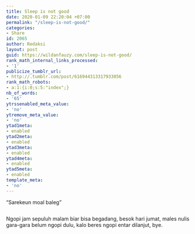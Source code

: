 ```yaml
---
title: Sleep is not good
date: 2020-01-09 22:20:04 +07:00
permalink: "/sleep-is-not-good/"
categories:
- Share
id: 2065
author: Redaksi
layout: post
guid: https://wildanfauzy.com/sleep-is-not-good/
rank_math_internal_links_processed:
- '1'
publicize_tumblr_url:
- http://.tumblr.com/post/616944313317933056
rank_math_robots:
- a:1:{i:0;s:5:"index";}
nb_of_words:
- '65'
ytrssenabled_meta_value:
- 'no'
ytremove_meta_value:
- 'no'
ytad1meta:
- enabled
ytad2meta:
- enabled
ytad3meta:
- enabled
ytad4meta:
- enabled
ytad5meta:
- enabled
template_meta:
- 'no'
---
```


&#8220;Sarekeun moal baleg&#8221;<figure class="wp-block-image size-large">

<img src="https://wildanfauzyart.files.wordpress.com/2020/04/00ab3-pexels-photo-1382393.jpeg?w=768&#038;h=682" alt="" class="wp-image-2064" data-recalc-dims="1" /> </figure> 

Ngopi jam sepuluh malam biar bisa begadang, besok hari jumat, males nulis gara-gara belum ngopi dulu, kalo beres ngopi entar dilanjut, bye.